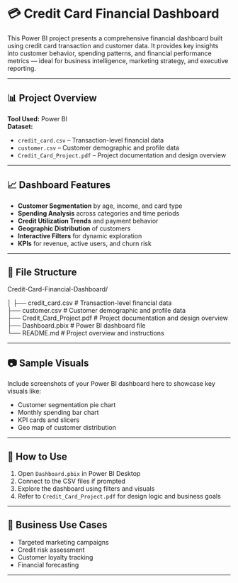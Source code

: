 # 💳 Credit Card Financial Dashboard

This Power BI project presents a comprehensive financial dashboard built using credit card transaction and customer data. It provides key insights into customer behavior, spending patterns, and financial performance metrics — ideal for business intelligence, marketing strategy, and executive reporting.

---

## 📊 Project Overview

**Tool Used:** Power BI  
**Dataset:**  
- `credit_card.csv` – Transaction-level financial data  
- `customer.csv` – Customer demographic and profile data  
- `Credit_Card_Project.pdf` – Project documentation and design overview

---

## 📈 Dashboard Features

- **Customer Segmentation** by age, income, and card type  
- **Spending Analysis** across categories and time periods  
- **Credit Utilization Trends** and payment behavior  
- **Geographic Distribution** of customers  
- **Interactive Filters** for dynamic exploration  
- **KPIs** for revenue, active users, and churn risk

---

## 📁 File Structure
Credit-Card-Financial-Dashboard/  <br>

│ ├── credit_card.csv # Transaction-level financial data <br>
├── customer.csv # Customer demographic and profile data <br>
├── Credit_Card_Project.pdf # Project documentation and design overview <br>
├── Dashboard.pbix # Power BI dashboard file <br>
└── README.md # Project overview and instructions <br>




---

## 📷 Sample Visuals

Include screenshots of your Power BI dashboard here to showcase key visuals like:
- Customer segmentation pie chart  
- Monthly spending bar chart  
- KPI cards and slicers  
- Geo map of customer distribution

---

## 🚀 How to Use

1. Open `Dashboard.pbix` in Power BI Desktop  
2. Connect to the CSV files if prompted  
3. Explore the dashboard using filters and visuals  
4. Refer to `Credit_Card_Project.pdf` for design logic and business goals

---

## 🎯 Business Use Cases

- Targeted marketing campaigns  
- Credit risk assessment  
- Customer loyalty tracking  
- Financial forecasting

---






